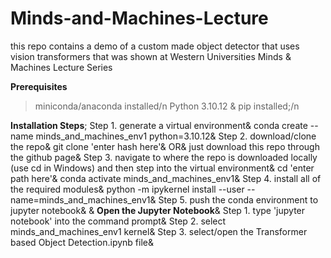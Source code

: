 # Minds-and-Machines-Lecture
this repo contains a demo of a custom made object detector that uses vision transformers that was shown at Western Universities Minds &amp; Machines Lecture Series


**Prerequisites**
> miniconda/anaconda installed/n
> Python 3.10.12 & pip installed;/n

**Installation Steps**;
Step 1. generate a virtual environment&amp;
        conda create --name minds_and_machines_env1 python=3.10.12&amp;
Step 2. download/clone the repo&amp;
        git clone 'enter hash here'&amp;
                    OR&amp;
        just download this repo through the github page&amp;
Step 3. navigate to where the repo is downloaded locally (use cd in Windows) and then step into the virtual environment&amp;
        cd 'enter path here'&amp;
        conda activate minds_and_machines_env1&amp;
Step 4. install all of the required modules&amp;
        python -m ipykernel install --user --name=minds_and_machines_env1&amp;
Step 5. push the conda environment to jupyter notebook&amp;
&amp;
**Open the Jupyter Notebook**&amp;
Step 1. type 'jupyter notebook' into the command prompt&amp;
Step 2. select minds_and_machines_env1 kernel&amp;
Step 3. select/open the Transformer based Object Detection.ipynb file&amp;
